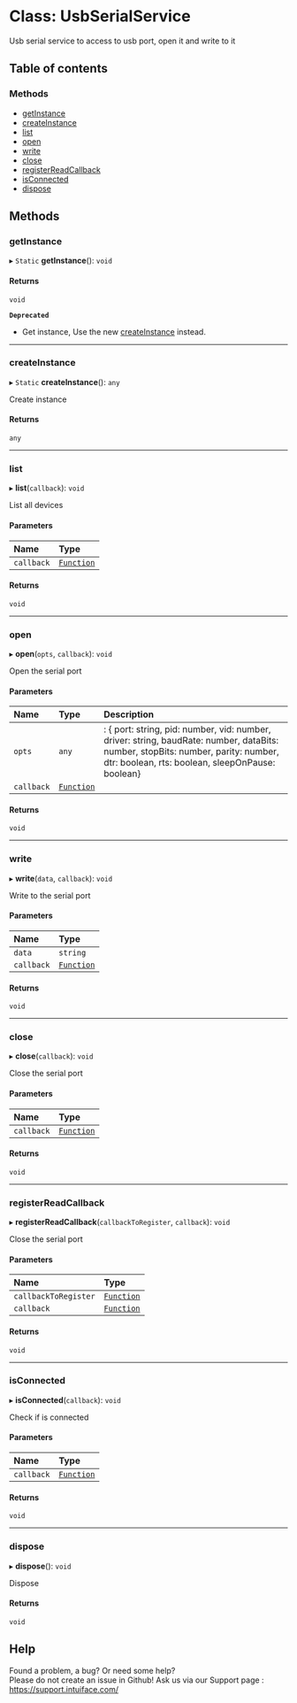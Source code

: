 # Class: UsbSerialService

Usb serial service to access to usb port, open it and write to it

## Table of contents

### Methods

- [getInstance](UsbSerialService.md#getinstance)
- [createInstance](UsbSerialService.md#createinstance)
- [list](UsbSerialService.md#list)
- [open](UsbSerialService.md#open)
- [write](UsbSerialService.md#write)
- [close](UsbSerialService.md#close)
- [registerReadCallback](UsbSerialService.md#registerreadcallback)
- [isConnected](UsbSerialService.md#isconnected)
- [dispose](UsbSerialService.md#dispose)

## Methods

### getInstance

▸ `Static` **getInstance**(): `void`

#### Returns

`void`

**`Deprecated`**

- Get instance,  Use the new [createInstance](UsbSerialService.md#createinstance) instead.

___

### createInstance

▸ `Static` **createInstance**(): `any`

Create instance

#### Returns

`any`

___

### list

▸ **list**(`callback`): `void`

List all devices

#### Parameters

| Name | Type |
| :------ | :------ |
| `callback` | [`Function`]( https://developer.mozilla.org/en-US/docs/Web/JavaScript/Reference/Global_Objects/Function ) |

#### Returns

`void`

___

### open

▸ **open**(`opts`, `callback`): `void`

Open the serial port

#### Parameters

| Name | Type | Description |
| :------ | :------ | :------ |
| `opts` | `any` | : { port: string, pid: number, vid: number, driver: string, baudRate: number, dataBits: number, stopBits: number, parity: number, dtr: boolean, rts: boolean, sleepOnPause: boolean} |
| `callback` | [`Function`]( https://developer.mozilla.org/en-US/docs/Web/JavaScript/Reference/Global_Objects/Function ) |  |

#### Returns

`void`

___

### write

▸ **write**(`data`, `callback`): `void`

Write to the serial port

#### Parameters

| Name | Type |
| :------ | :------ |
| `data` | `string` |
| `callback` | [`Function`]( https://developer.mozilla.org/en-US/docs/Web/JavaScript/Reference/Global_Objects/Function ) |

#### Returns

`void`

___

### close

▸ **close**(`callback`): `void`

Close the serial port

#### Parameters

| Name | Type |
| :------ | :------ |
| `callback` | [`Function`]( https://developer.mozilla.org/en-US/docs/Web/JavaScript/Reference/Global_Objects/Function ) |

#### Returns

`void`

___

### registerReadCallback

▸ **registerReadCallback**(`callbackToRegister`, `callback`): `void`

Close the serial port

#### Parameters

| Name | Type |
| :------ | :------ |
| `callbackToRegister` | [`Function`]( https://developer.mozilla.org/en-US/docs/Web/JavaScript/Reference/Global_Objects/Function ) |
| `callback` | [`Function`]( https://developer.mozilla.org/en-US/docs/Web/JavaScript/Reference/Global_Objects/Function ) |

#### Returns

`void`

___

### isConnected

▸ **isConnected**(`callback`): `void`

Check if is connected

#### Parameters

| Name | Type |
| :------ | :------ |
| `callback` | [`Function`]( https://developer.mozilla.org/en-US/docs/Web/JavaScript/Reference/Global_Objects/Function ) |

#### Returns

`void`

___

### dispose

▸ **dispose**(): `void`

Dispose

#### Returns

`void`


## Help
Found a problem, a bug? Or need some help?  
Please do not create an issue in Github! Ask us via our Support page : https://support.intuiface.com/